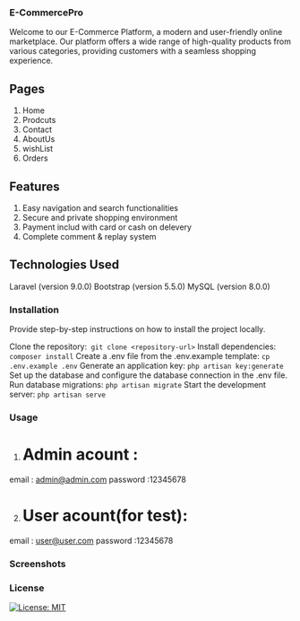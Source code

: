 ### E-CommercePro
Welcome to our E-Commerce Platform, a modern and user-friendly online marketplace. Our platform offers a wide range of high-quality products from various categories, providing customers with a seamless shopping experience.

## Pages
1. Home 
2. Prodcuts 
3. Contact 
4. AboutUs 
5. wishList
6. Orders 

## Features
1. Easy navigation and search functionalities
2. Secure and private shopping environment
3. Payment includ with card or cash on delevery 
4. Complete comment & replay system 

## Technologies Used
Laravel (version 9.0.0)
Bootstrap (version 5.5.0)
MySQL (version 8.0.0)

### Installation
Provide step-by-step instructions on how to install the project locally.

Clone the repository:` git clone <repository-url>`
Install dependencies: `composer install`
Create a .env file from the .env.example template: `cp .env.example .env`
Generate an application key: `php artisan key:generate`
Set up the database and configure the database connection in the .env file.
Run database migrations: `php artisan migrate`
Start the development server: `php artisan serve`

### Usage
1. # Admin acount :
email : admin@admin.com
password :12345678

2. # User acount(for test):

email : user@user.com
password :12345678

### Screenshots


### License
[![License: MIT](https://img.shields.io/badge/License-MIT-yellow.svg)](https://opensource.org/licenses/MIT)

